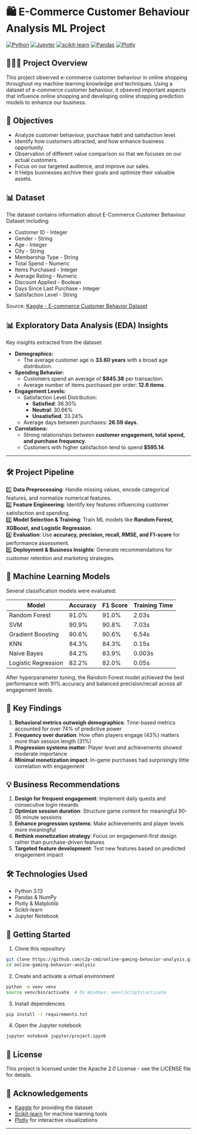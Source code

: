 # 🛍️ E-Commerce Customer Behaviour Analysis ML Project

[![Python](https://img.shields.io/badge/Python-3.13-blue.svg)](https://www.python.org/)
[![Jupyter](https://img.shields.io/badge/Jupyter-Notebook-orange.svg)](https://jupyter.org/)
[![scikit-learn](https://img.shields.io/badge/scikit--learn-1.4-green.svg)](https://scikit-learn.org/)
[![Pandas](https://img.shields.io/badge/Pandas-2.2-yellow.svg)](https://pandas.pydata.org/)
[![Plotly](https://img.shields.io/badge/Plotly-5.18-purple.svg)](https://plotly.com/)

## 👨🏻‍💻 Project Overview

 This project observed e-commerce customer behaviour in online shopping throughout my machine learning knowledge and techniques. Using a dataset of e-commerce customer behaviour, it obseved important aspects that influence online shopping and developing online shopping prediction models to enhance our business.


## 🎯 Objectives

- Analyze customer behaviour, purchase habit and satisfaction level.
- Identify how customers attracted, and how enhance business opportunity.
- Observation of different value comparison so that we focuses on our actual customers.
- Focus on our targeted audience, and improve our sales.
- It Helps businesses archive their goals and optimize their valuable assets.

## 📊 Dataset

The dataset contains information about E-Commerce Customer Behaviour Dataset including:

- Customer ID - Integer
- Gender - String
- Age - Integer
- City - String
- Membership Type - String
- Total Spend - Numeric
- Items Purchased - Integer
- Average Rating - Numeric
- Discount Applied - Boolean
- Days Since Last Purchase - Integer
- Satisfaction Level - String

Source: [Kaggle - E-commerce Customer Behavior Dataset](https://www.kaggle.com/datasets/uom190346a/e-commerce-customer-behavior-dataset)

##

## 📊 Exploratory Data Analysis (EDA) Insights  
Key insights extracted from the dataset:

- **Demographics:**
  - The average customer age is **33.60 years** with a broad age distribution.
- **Spending Behavior:**
  - Customers spend an average of **$845.38** per transaction.
  - Average number of items purchased per order: **12.6 items**.
- **Engagement Levels:**
  - Satisfaction Level Distribution:
    - **Satisfied**: 36.30%
    - **Neutral**: 30.66%
    - **Unsatisfied**: 33.24%
  - Average days between purchases: **26.59 days**.
- **Correlations:**
  - Strong relationships between **customer engagement, total spend, and purchase frequency**.
  - Customers with higher satisfaction tend to spend **$595.14**.

---

## 🛠 Project Pipeline  
1️⃣ **Data Preprocessing**: Handle missing values, encode categorical features, and normalize numerical features.  
2️⃣ **Feature Engineering**: Identify key features influencing customer satisfaction and spending.  
3️⃣ **Model Selection & Training**: Train ML models like **Random Forest, XGBoost, and Logistic Regression**.  
4️⃣ **Evaluation**: Use **accuracy, precision, recall, RMSE, and F1-score** for performance assessment.  
5️⃣ **Deployment & Business Insights**: Generate recommendations for customer retention and marketing strategies.  



## 🧮 Machine Learning Models

Several classification models were evaluated:

| Model | Accuracy | F1 Score | Training Time |
|-------|----------|----------|--------------|
| Random Forest | 91.0% | 91.0% | 2.03s |
| SVM | 90.9% | 90.8% | 7.03s |
| Gradient Boosting | 90.6% | 90.6% | 6.54s |
| KNN | 84.3% | 84.3% | 0.15s |
| Naive Bayes | 84.2% | 83.9% | 0.003s |
| Logistic Regression | 82.2% | 82.0% | 0.05s |

After hyperparameter tuning, the Random Forest model achieved the best performance with 91% accuracy and balanced precision/recall across all engagement levels.

## 🔑 Key Findings

1. **Behavioral metrics outweigh demographics**: Time-based metrics accounted for over 74% of predictive power
2. **Frequency over duration**: How often players engage (43%) matters more than session length (31%)
3. **Progression systems matter**: Player level and achievements showed moderate importance
4. **Minimal monetization impact**: In-game purchases had surprisingly little correlation with engagement

## 💡 Business Recommendations

1. **Design for frequent engagement**: Implement daily quests and consecutive login rewards
2. **Optimize session duration**: Structure game content for meaningful 90-95 minute sessions
3. **Enhance progression systems**: Make achievements and player levels more meaningful
4. **Rethink monetization strategy**: Focus on engagement-first design rather than purchase-driven features
5. **Targeted feature development**: Test new features based on predicted engagement impact

## 🛠️ Technologies Used

- Python 3.13
- Pandas & NumPy
- Plotly & Matplotlib
- Scikit-learn
- Jupyter Notebook

## 🚀 Getting Started

1. Clone this repository
```bash
git clone https://github.com/c2p-cmd/online-gaming-behavior-analysis.git
cd online-gaming-behavior-analysis
```

2. Create and activate a virtual environment
```bash
python -m venv venv
source venv/bin/activate  # On Windows: venv\Scripts\activate
```

3. Install dependencies
```bash
pip install -r requirements.txt
```

4. Open the Jupyter notebook
```bash
jupyter notebook jupyter/project.ipynb
```

## 📝 License

This project is licensed under the Apache 2.0 License - see the LICENSE file for details.

## 🙏 Acknowledgements

- [Kaggle](https://www.kaggle.com/) for providing the dataset
- [Scikit-learn](https://scikit-learn.org/) for machine learning tools
- [Plotly](https://plotly.com/) for interactive visualizations

---
